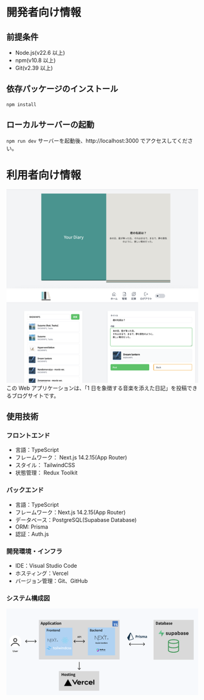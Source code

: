 # 開発者向け情報

## 前提条件

- Node.js(v22.6 以上)
- npm(v10.8 以上)
- Git(v2.39 以上)

## 依存パッケージのインストール

`npm install`

## ローカルサーバーの起動

`npm run dev`
サーバーを起動後、http://localhost:3000 でアクセスしてください。

# 利用者向け情報
![日記](/public/readme/intro1.png)
![ブログ検索画面](/public/readme/intro2.png)
この Web アプリケーションは、「1 日を象徴する音楽を添えた日記」を投稿できるブログサイトです。

## 使用技術

### フロントエンド

- 言語：TypeScript
- フレームワーク： Next.js 14.2.15(App Router)
- スタイル： TailwindCSS
- 状態管理： Redux Toolkit

### バックエンド

- 言語：TypeScript
- フレームワーク：Next.js 14.2.15(App Router)
- データベース：PostgreSQL(Supabase Database)
- ORM: Prisma
- 認証：Auth.js

### 開発環境・インフラ

- IDE：Visual Studio Code
- ホスティング：Vercel
- バージョン管理：Git、GitHub

### システム構成図

![システム構成図](/public/readme/system-configuration.png)
